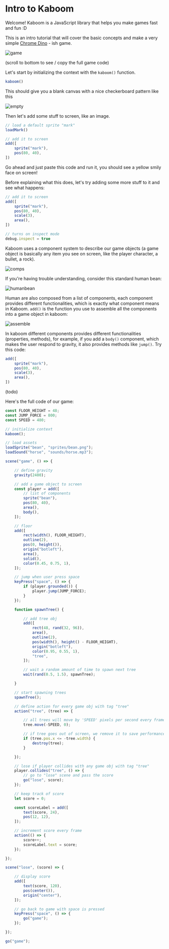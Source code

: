 # Intro to Kaboom

Welcome! Kaboom is a JavaScript library that helps you make games fast and fun :D

This is an intro tutorial that will cover the basic concepts and make a very simple [Chrome Dino](https://en.wikipedia.org/wiki/Dinosaur_Game) - ish game.

![game](learn/game.png)

(scroll to bottom to see / copy the full game code)

Let's start by initializing the context with the `kaboom()` function.

```js
kaboom()
```

This should give you a blank canvas with a nice checkerboard pattern like this

![empty](learn/empty.png)

Then let's add some stuff to screen, like an image.

```js
// load a default sprite "mark"
loadMark()

// add it to screen
add([
    sprite("mark"),
    pos(80, 40),
])
```

Go ahead and just paste this code and run it, you should see a yellow smily face on screen!

Before explaining what this does, let's try adding some more stuff to it and see what happens:

```js
// add it to screen
add([
    sprite("mark"),
    pos(80, 40),
    scale(3),
    area(),
])

// turns on inspect mode
debug.inspect = true
```

Kaboom uses a component system to describe our game objects (a game object is basically any item you see on screen, like the player character, a bullet, a rock).

![comps](learn/comps.png)

If you're having trouble understanding, consider this standard human bean:

![humanbean](learn/humanbean.png)

Human are also composed from a list of components, each component provides different functionalities, which is exactly what component means in Kaboom. `add()` is the function you use to assemble all the components into a game object in kaboom:

![assemble](learn/assemble.png)

In kaboom different components provides different functionalities (properties, methods), for example, if you add a `body()` component, which makes the user respond to gravity, it also provides methods like `jump()`. Try this code:

```js
add([
    sprite("mark"),
    pos(80, 40),
    scale(3),
    area(),
])
```

(todo)

Here's the full code of our game:

```js
const FLOOR_HEIGHT = 48;
const JUMP_FORCE = 800;
const SPEED = 480;

// initialize context
kaboom();

// load assets
loadSprite("bean", "sprites/bean.png");
loadSound("horse", "sounds/horse.mp3");

scene("game", () => {

	// define gravity
	gravity(2400);

	// add a game object to screen
	const player = add([
		// list of components
		sprite("bean"),
		pos(80, 40),
		area(),
		body(),
	]);

	// floor
	add([
		rect(width(), FLOOR_HEIGHT),
		outline(2),
		pos(0, height()),
		origin("botleft"),
		area(),
		solid(),
		color(0.45, 0.75, 1),
	]);

	// jump when user press space
	keyPress("space", () => {
		if (player.grounded()) {
			player.jump(JUMP_FORCE);
		}
	});

	function spawnTree() {

		// add tree obj
		add([
			rect(48, rand(32, 96)),
			area(),
			outline(2),
			pos(width(), height() - FLOOR_HEIGHT),
			origin("botleft"),
			color(0.95, 0.55, 1),
			"tree",
		]);

		// wait a random amount of time to spawn next tree
		wait(rand(0.5, 1.5), spawnTree);

	}

	// start spawning trees
	spawnTree();

	// define action for every game obj with tag "tree"
	action("tree", (tree) => {

		// all trees will move by 'SPEED' pixels per second every frame
		tree.move(-SPEED, 0);

		// if tree goes out of screen, we remove it to save performance
		if (tree.pos.x <= -tree.width) {
			destroy(tree);
		}

	});

	// lose if player collides with any game obj with tag "tree"
	player.collides("tree", () => {
		// go to "lose" scene and pass the score
		go("lose", score);
	});

	// keep track of score
	let score = 0;

	const scoreLabel = add([
		text(score, 24),
		pos(12, 12),
	]);

	// increment score every frame
	action(() => {
		score++;
		scoreLabel.text = score;
	});

});

scene("lose", (score) => {

	// display score
	add([
		text(score, 120),
		pos(center()),
		origin("center"),
	]);

	// go back to game with space is pressed
	keyPress("space", () => {
		go("game");
	});

});

go("game");
```
